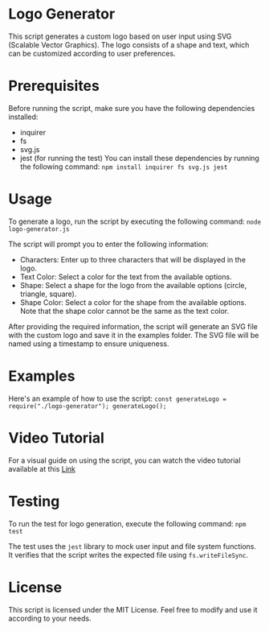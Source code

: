 # Logo Generator

This script generates a custom logo based on user input using SVG (Scalable Vector Graphics). The logo consists of a shape and text, which can be customized according to user preferences.

# Prerequisites
Before running the script, make sure you have the following dependencies installed:

- inquirer
- fs
- svg.js
- jest (for running the test)
You can install these dependencies by running the following command:
`npm install inquirer fs svg.js jest`

# Usage
To generate a logo, run the script by executing the following command:
`node logo-generator.js`

The script will prompt you to enter the following information:
- Characters: Enter up to three characters that will be displayed in the logo.
- Text Color: Select a color for the text from the available options.
- Shape: Select a shape for the logo from the available options (circle, triangle, square).
- Shape Color: Select a color for the shape from the available options. Note that the shape color cannot be the same as the text color.

After providing the required information, the script will generate an SVG file with the custom logo and save it in the examples folder. The SVG file will be named using a timestamp to ensure uniqueness.

# Examples
Here's an example of how to use the script:
`const generateLogo = require("./logo-generator");
generateLogo();
`

# Video Tutorial
For a visual guide on using the script, you can watch the video tutorial available at this [Link](https://drive.google.com/file/d/1aLwB6wg2KFfPoiH8aFDnfq08dWia9Uty/view)

# Testing
To run the test for logo generation, execute the following command:
`npm test`

The test uses the `jest` library to mock user input and file system functions. It verifies that the script writes the expected file using `fs.writeFileSync`.

# License

This script is licensed under the MIT License. Feel free to modify and use it according to your needs.

